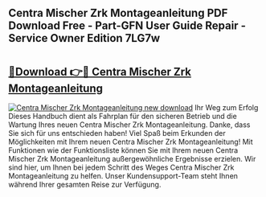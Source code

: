 ## Centra Mischer Zrk Montageanleitung PDF Download Free - Part-GFN User Guide Repair - Service Owner Edition 7LG7w

# <h2><a href="http://df6k5sq.blite.top/?on=Centra+Mischer+Zrk+Montageanleitung">🔗Download 👉🔴 Centra Mischer Zrk Montageanleitung</a></h2>

[![Centra Mischer Zrk Montageanleitung new download](https://i.imgur.com/lujVjoI.png)](http://df6k5sq.blite.top/?on=Centra+Mischer+Zrk+Montageanleitung)
Ihr Weg zum Erfolg Dieses Handbuch dient als Fahrplan für den sicheren Betrieb und die Wartung Ihres neuen Centra Mischer Zrk Montageanleitung. Danke, dass Sie sich für uns entschieden haben! Viel Spaß beim Erkunden der Möglichkeiten mit Ihrem neuen Centra Mischer Zrk Montageanleitung! Mit Funktionen wie der Funktionsliste können Sie mit Ihrem neuen Centra Mischer Zrk Montageanleitung außergewöhnliche Ergebnisse erzielen. Wir sind hier, um Ihnen bei jedem Schritt des Weges Centra Mischer Zrk Montageanleitung zu helfen. Unser Kundensupport-Team steht Ihnen während Ihrer gesamten Reise zur Verfügung.
